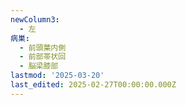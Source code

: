 ```yaml
---
newColumn3:
  - 左
病巣:
  - 前頭葉内側
  - 前部帯状回
  - 脳梁膝部
lastmod: '2025-03-20'
last_edited: 2025-02-27T00:00:00.000Z
---
```



